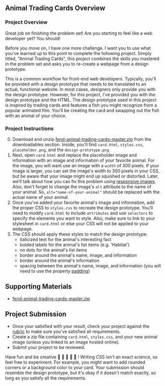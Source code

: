 ## Animal Trading Cards Overview

### Project Overview

Great job on finishing the problem set! Are you starting to feel like a web developer yet? You should!

Before you move on, I have one more challenge. I want you to use what you've learned up to this point to complete the following project. Simply titled, "Animal Trading Cards", this project combines the skills you mastered in the problem set and asks you to re-create a webpage from a design prototype.

This is a common workflow for front-end web developers. Typically, you'll be provided with a design prototype that needs to be translated to an actual, functional website. In most cases, designers only provide you with the design prototype. However, for this project, I've provided you with the design prototype and the HTML. The design prototype used in this project is inspired by trading cards and features a fish you might recognize from a popular animated film. You’ll be creating the card and swapping out the fish with an animal of your choice.

### Project Instructions

0. Download and unzip [fend-animal-trading-cards-master.zip](https://github.com/udacity/fend-animal-trading-cards/archive/master.zip) from the downloadables section. Inside, you'll find `card.html`, `styles.css`, `placeholder.png`, and the `design-prototype.png`.
1. Next, open `card.html` and replace the placeholder image and information with an image and information of your favorite animal. For the image, you will want use an image with a `width` of 300 pixels. If your image is larger, you can set the image's width to 300 pixels in your CSS, but be aware that your image might end up  squished or distorted. Later, we’ll talk about how you can fix this problem using [responsive images](https://classroom.udacity.com/nanodegrees/nd001/parts/0011345404/modules/273669854375462/lessons/3532609279/concepts/39168787570923). Also, don't forget to change the image's `alt` attribute to the name of your animal. So, `alt="name-of-your-animal"` should be replaced with the actual name of your animal.
2. Once you've added your favorite animal's image and information, add the proper CSS to `styles.css` to recreate the design prototype. You’ll need to modify `card.html` to include `attributes` and use `selectors` to specify the elements you want to style. Also, make sure to link to your stylesheet in `card.html` or else your CSS will not be applied to your webpage.
3. The CSS should apply these styles to match the design prototype:
    - italicized text for the animal's interesting fact
    - bolded labels for the animal's list items (e.g. 'Habitat')
    - no dots for the animal's list items
    - border around the animal's name, image, and information
    - border around the animal's information
    - spacing between the animal's name, image, and information (you will need to use the property [padding](https://developer.mozilla.org/en-US/docs/Web/CSS/padding))

## Supporting Materials

- [fend-animal-trading-cards-master.zip](https://github.com/udacity/fend-animal-trading-cards/archive/master.zip)

## Project Submission

* Once your satisfied with your result, check your project against the [rubric](https://review.udacity.com/#!/projects/7428479271/rubric) to make sure you've satisfied all requirements.
* Create a zip file containing `card.html`, `styles.css`, and your new animal image (unless you linked to an image hosted online).
* Submit your project to be reviewed.

Have fun and be creative 🐠 🐍 🐅 🐼 🐫 ! Writing CSS isn't an exact science, so feel free to experiment. For example, you might want to add rounded corners or a background color to your card. Your submission should resemble the design prototype, but it's okay if it doesn't match exactly, so long as you satisfy all the requirements.
